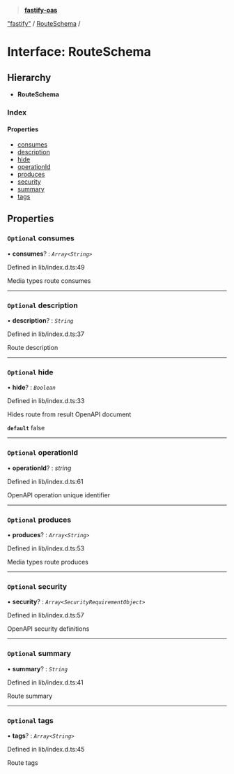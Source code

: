 > **[fastify-oas](../README.md)**

["fastify"](../modules/_fastify_.md) / [RouteSchema](_fastify_.routeschema.md) /

# Interface: RouteSchema

## Hierarchy

* **RouteSchema**

### Index

#### Properties

* [consumes](_fastify_.routeschema.md#optional-consumes)
* [description](_fastify_.routeschema.md#optional-description)
* [hide](_fastify_.routeschema.md#optional-hide)
* [operationId](_fastify_.routeschema.md#optional-operationid)
* [produces](_fastify_.routeschema.md#optional-produces)
* [security](_fastify_.routeschema.md#optional-security)
* [summary](_fastify_.routeschema.md#optional-summary)
* [tags](_fastify_.routeschema.md#optional-tags)

## Properties

### `Optional` consumes

• **consumes**? : *`Array<String>`*

Defined in lib/index.d.ts:49

Media types route consumes

___

### `Optional` description

• **description**? : *`String`*

Defined in lib/index.d.ts:37

Route description

___

### `Optional` hide

• **hide**? : *`Boolean`*

Defined in lib/index.d.ts:33

Hides route from result OpenAPI document

**`default`** false

___

### `Optional` operationId

• **operationId**? : *string*

Defined in lib/index.d.ts:61

OpenAPI operation unique identifier

___

### `Optional` produces

• **produces**? : *`Array<String>`*

Defined in lib/index.d.ts:53

Media types route produces

___

### `Optional` security

• **security**? : *`Array<SecurityRequirementObject>`*

Defined in lib/index.d.ts:57

OpenAPI security definitions

___

### `Optional` summary

• **summary**? : *`String`*

Defined in lib/index.d.ts:41

Route summary

___

### `Optional` tags

• **tags**? : *`Array<String>`*

Defined in lib/index.d.ts:45

Route tags